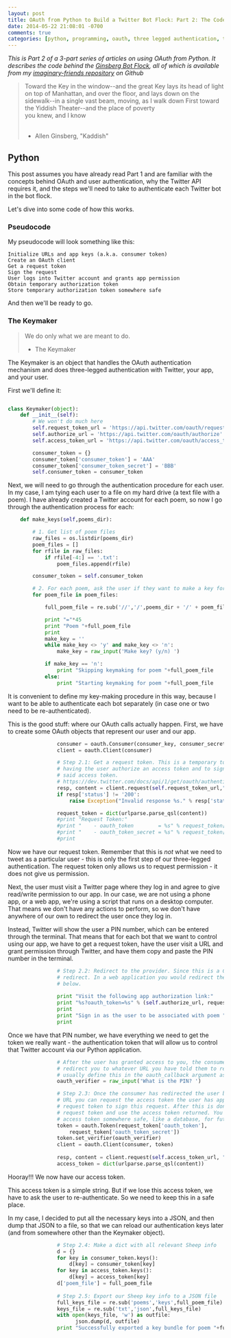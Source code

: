 ```yaml
---
layout: post
title: OAuth from Python to Build a Twitter Bot Flock: Part 2: The Code
date: 2014-05-22 21:08:01 -0700
comments: true
categories: [python, programming, oauth, three legged authentication, twitter, twitterbots]
---
```


_This is Part 2 of a 3-part series of articles on using OAuth from Python.
It describes the code behind the [Ginsberg Bot Flock](https://twitter.com/charlesreid1/lists/ginsbergbotflock),
all of which is available from my [imaginary-friends repository](https://github.com/charlesreid1/imaginary-friends/) 
on Github_

> Toward the Key in the window--and the great Key lays its head of light <br />
>    on top of Manhattan, and over the floor, and lays down on the <br /> 
>    sidewalk--in a single vast beam, moving, as I walk down First toward <br /> 
>    the Yiddish Theater--and the place of poverty  <br /> 
>    you knew, and I know  <br /> 
> <br />
> - Allen Ginsberg, "Kaddish"

## Python

This post assumes you have already read Part 1 and are familiar 
with the concepts behind OAuth and user authentication, 
why the Twitter API requires it, and the steps we'll need to take
to authenticate each Twitter bot in the bot flock.

Let's dive into some code of how this works.

<!-- more -->

### Pseudocode

My pseudocode will look something like this:

```
Initialize URLs and app keys (a.k.a. consumer token)
Create an OAuth client
Get a request token
Sign the request
User logs into Twitter account and grants app permission
Obtain temporary authorization token
Store temporary authorization token somewhere safe
```

And then we'll be ready to go.

### The Keymaker

> We do only what we are meant to do.
> - The Keymaker

The Keymaker is an object that handles the OAuth 
authentication mechanism and does three-legged authentication
with Twitter, your app, and your user.

First we'll define it:

```python

class Keymaker(object):
    def __init__(self):
        # We won't do much here
        self.request_token_url = 'https://api.twitter.com/oauth/request_token'
        self.authorize_url = 'https://api.twitter.com/oauth/authorize'
        self.access_token_url = 'https://api.twitter.com/oauth/access_token'

        consumer_token = {}
        consumer_token['consumer_token'] = 'AAA'
        consumer_token['consumer_token_secret'] = 'BBB'
        self.consumer_token = consumer_token
```

Next, we will need to go through the authentication 
procedure for each user. In my case, I am tying each user
to a file on my hard drive (a text file with a poem).
I have already created a Twitter account for each poem,
so now I go through the authentication process for each:

```python
    def make_keys(self,poems_dir):

        # 1. Get list of poem files
        raw_files = os.listdir(poems_dir) 
        poem_files = []
        for rfile in raw_files:
            if rfile[-4:] == '.txt':
                poem_files.append(rfile)

        consumer_token = self.consumer_token

        # 2. For each poem, ask the user if they want to make a key for it
        for poem_file in poem_files:

            full_poem_file = re.sub('//','/',poems_dir + '/' + poem_file)

            print "="*45
            print "Poem "+full_poem_file
            print 
            make_key = ''
            while make_key <> 'y' and make_key <> 'n':
                make_key = raw_input('Make key? (y/n) ')

            if make_key == 'n':
                print "Skipping keymaking for poem "+full_poem_file
            else:
                print "Starting keymaking for poem "+full_poem_file
```

It is convenient to define my key-making procedure in this way,
because I want to be able to authenticate each bot separately
(in case one or two need to be re-authenticated).

This is the good stuff: where our OAuth calls actually happen.
First, we have to create some OAuth objects that represent
our user and our app.

```python
                consumer = oauth.Consumer(consumer_key, consumer_secret)
                client = oauth.Client(consumer)

                # Step 2.1: Get a request token. This is a temporary token that is used for 
                # having the user authorize an access token and to sign the request to obtain 
                # said access token.
                # https://dev.twitter.com/docs/api/1/get/oauth/authenticate
                resp, content = client.request(self.request_token_url,"GET")
                if resp['status'] != '200':
                    raise Exception("Invalid response %s." % resp['status'])

                request_token = dict(urlparse.parse_qsl(content))
                #print "Request Token:"
                #print "    - oauth_token        = %s" % request_token['oauth_token']
                #print "    - oauth_token_secret = %s" % request_token['oauth_token_secret']
                #print 
```

Now we have our request token. Remember that this is *not* what we need
to tweet as a particular user - this is only the first step of our 
three-legged authentication. The request token only allows us
to request permission - it does not give us permission.

Next, the user must visit a Twitter page where they log in 
and agree to give read/write permission to our app.
In our case, we are not using a phone app, or a web app, 
we're using a script that runs on a desktop computer. 
That means we don't have any actions to perform,
so we don't have anywhere of our own to redirect the user
once they log in.

Instead, Twitter will show the user a PIN number, 
which can be entered through the terminal. 
That means that for each bot that we want to control
using our app, we have to get a request token, 
have the user visit a URL and grant permission 
through Twitter, and have them copy and paste the 
PIN number in the terminal. 

```python
                # Step 2.2: Redirect to the provider. Since this is a CLI script we do not 
                # redirect. In a web application you would redirect the user to the URL
                # below.
                
                print "Visit the following app authorization link:"
                print "%s?oauth_token=%s" % (self.authorize_url, request_token['oauth_token'])
                print 
                print "Sign in as the user to be associated with poem "+full_poem_file
                print 
```

Once we have that PIN number, we have everything we need to
get the token we really want - the authentication token that will
allow us to control that Twitter account via our Python application.

```python
                # After the user has granted access to you, the consumer, the provider will
                # redirect you to whatever URL you have told them to redirect to. You can 
                # usually define this in the oauth_callback argument as well.
                oauth_verifier = raw_input('What is the PIN? ')

                # Step 2.3: Once the consumer has redirected the user back to the oauth_callback
                # URL you can request the access token the user has approved. You use the 
                # request token to sign this request. After this is done you throw away the
                # request token and use the access token returned. You should store this 
                # access token somewhere safe, like a database, for future use.
                token = oauth.Token(request_token['oauth_token'],
                    request_token['oauth_token_secret'])
                token.set_verifier(oauth_verifier)
                client = oauth.Client(consumer, token)
                
                resp, content = client.request(self.access_token_url, "POST")
                access_token = dict(urlparse.parse_qsl(content))
```

Hooray!!! We now have our access token.

This access token is a simple string. But if we lose this 
access token, we have to ask the user to re-authenticate.
So we need to keep this in a safe place.

In my case, I decided to put all the necessary keys into a JSON,
and then dump that JSON to a file, so that we can reload 
our authentication keys later (and from somewhere other than
the Keymaker object).

```python
                # Step 2.4: Make a dict with all relevant Sheep info
                d = {}
                for key in consumer_token.keys():
                    d[key] = consumer_token[key]
                for key in access_token.keys():
                    d[key] = access_token[key]
                d['poem_file'] = full_poem_file
                
                # Step 2.5: Export our Sheep key info to a JSON file
                full_keys_file = re.sub('poems','keys',full_poem_file)
                keys_file = re.sub('txt','json',full_keys_file)
                with open(keys_file, 'w') as outfile:
                      json.dump(d, outfile)
                print "Successfully exported a key bundle for poem "+full_poem_file+" to JSON file "+ keys_file 
```





